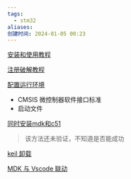 ```yaml
---
tags:
  - stm32
aliases: 
创建时间: 2024-01-05 00:23
---
```


[安装和使用教程](https://www.bilibili.com/video/BV18X4y1M763?t=0.0&p=3)

[注册破解教程](https://www.sunev.cn/downloads/729.html)

[配置运行环境](https://www.bilibili.com/video/BV18X4y1M763?t=327.8&p=9)

- CMSIS 微控制器软件接口标准
- 启动文件

[同时安装mdk和c51](https://blog.csdn.net/m0_73994912/article/details/129734540)

> 该方法还未验证，不知道是否能成功

[keil 卸载](https://blog.csdn.net/xuangelouzhu/article/details/122893669)

[MDK 与 Vscode 联动](https://blog.csdn.net/m0_74528010/article/details/133240923)